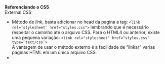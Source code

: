 **Referenciando o CSS**  
External CSS:  
 * Método de *_link_*, basta adicionar no head da pagina a tag: `<link rel=¨stylesheet¨ href="styles.css">` lembrando que é necessário respeitar o caminho até o arquivo CSS. Para o HTML4 ou anterior, existe uma pequena variação: `<link rel="stylesheet" href="styles.css" type=¨text/css¨>`  
 A vantagem de usar o método externo é a facilidade de "linkar" varias páginas HTML em um único arquivo CSS.
  * 